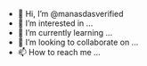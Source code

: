 - 👋 Hi, I’m @manasdasverified
- 👀 I’m interested in ...
- 🌱 I’m currently learning ...
- 💞️ I’m looking to collaborate on ...
- 📫 How to reach me ...

<!---
manasdasverified/manasdasverified is a ✨ special ✨ repository because its `README.md` (this file) appears on your GitHub profile.
You can click the Preview link to take a look at your changes.
--->

